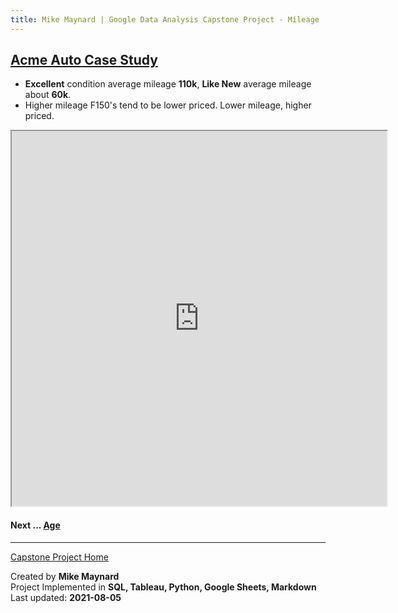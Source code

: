 ```yaml
---
title: Mike Maynard | Google Data Analysis Capstone Project - Mileage
---
```

## [Acme Auto Case Study](/capstone/)

* **Excellent** condition average mileage **110k**, **Like New** average mileage about **60k**.
* Higher mileage F150's tend to be lower priced. Lower mileage, higher priced.

<IFRAME SRC="https://public.tableau.com/views/capstone_16278859884250/miles_dash_1?:language=en-US&:display_count=n&:origin=viz_share_link&:showVizHome=no" WIDTH=600 HEIGHT=600></IFRAME>

#### Next ... [Age](age.html)

---
[Capstone Project Home](/capstone/)

Created by **Mike Maynard**<BR>
Project Implemented in **SQL, Tableau, Python, Google Sheets, Markdown**<BR>
Last updated:  **2021-08-05**
